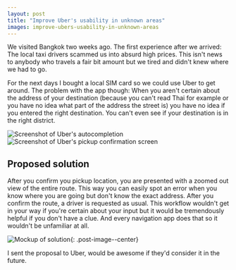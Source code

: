 ```yaml
---
layout: post
title: "Improve Uber's usability in unknown areas"
images: improve-ubers-usability-in-unknown-areas
---
```


We visited Bangkok two weeks ago. The first experience after we arrived: The
local taxi drivers scammed us into absurd high prices. This isn't news to
anybody who travels a fair bit amount but we tired and didn't knew where we had
to go.

For the next days I bought a local SIM card so we could use Uber to get around.
The problem with the app though: When you aren't certain about the address of
your destination (because you can't read Thai for example or you have no idea
what part of the address the street is) you have no idea if you entered the
right destination. You can't even see if your destination is in the right
district. 

<section class="post-image-container" markdown="1">

![Screenshot of Uber's
autocompletion]({{site.url}}/img/{{page.images}}/search.png) ![Screenshot of
Uber's pickup confirmation screen]({{site.url}}/img/{{page.images}}/confirm.png)

</section>

## Proposed solution

After you confirm you pickup location, you are presented with a zoomed out view
of the entire route. This way you can easily spot an error when you know where
you are going but don't know the exact address. After you confirm the route, a
driver is requested as usual. This workflow wouldn't get in your way if you're
certain about your input but it would be tremendously helpful if you don't have
a clue. And every navigation app does that so it wouldn't be unfamiliar at all. 

![Mockup of solution]({{site.url}}/img/{{page.images}}/solution.png){:
.post-image--center}

I sent the proposal to Uber, would be awesome if they'd consider it in the
future.
